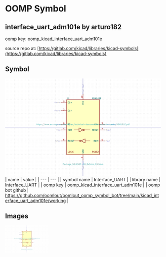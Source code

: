 # OOMP Symbol  
## interface_uart_adm101e  by arturo182  
  
oomp key: oomp_kicad_interface_uart_adm101e  
  
source repo at: [https://gitlab.com/kicad/libraries/kicad-symbols](https://gitlab.com/kicad/libraries/kicad-symbols)  
## Symbol  
  
[![working.png](working_600.png)](working.png)  
| name | value | 
| --- | --- | 
| symbol name | Interface_UART | 
| library name | Interface_UART | 
| oomp key | oomp_kicad_interface_uart_adm101e | 
| oomp bot github | https://github.com/oomlout/oomlout_oomp_symbol_bot/tree/main/kicad_interface_uart_adm101e/working | 
## Images  
  
[![working.png](working_140.png)](working.png)  
